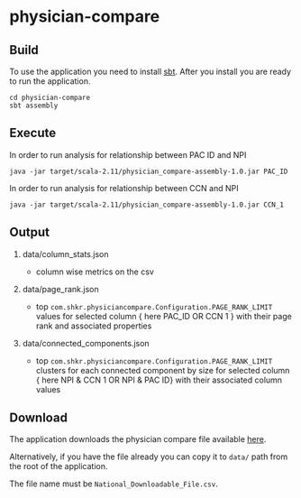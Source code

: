# physician-compare



Build 
-----

To use the application you need to install [sbt](http://www.scala-sbt.org/).
After you install you are ready to run the application.

```
cd physician-compare
sbt assembly
```

Execute 
-------

In order to run analysis for relationship between PAC ID and NPI

    
    java -jar target/scala-2.11/physician_compare-assembly-1.0.jar PAC_ID
    
    
In order to run analysis for relationship between CCN and NPI
    
    
    java -jar target/scala-2.11/physician_compare-assembly-1.0.jar CCN_1
    
Output 
------

1. data/column_stats.json
    - column wise metrics on the csv

1. data/page_rank.json
    - top `com.shkr.physiciancompare.Configuration.PAGE_RANK_LIMIT`  
      values for selected column { here PAC_ID OR CCN 1 } with their
      page rank and associated properties

1. data/connected_components.json
    - top `com.shkr.physiciancompare.Configuration.PAGE_RANK_LIMIT`  
      clusters for each connected component by size for 
      selected column { here NPI & CCN 1 OR NPI & PAC ID} with their
      associated column values
      
Download
---
The application downloads the physician compare file available [here](https://data.medicare.gov/Physician-Compare/National-Downloadable-File/s63f-csi6#). 

Alternatively, if you have the file already you can copy it to `data/` path
from the root of the application. 

The file name must be `National_Downloadable_File.csv`.


